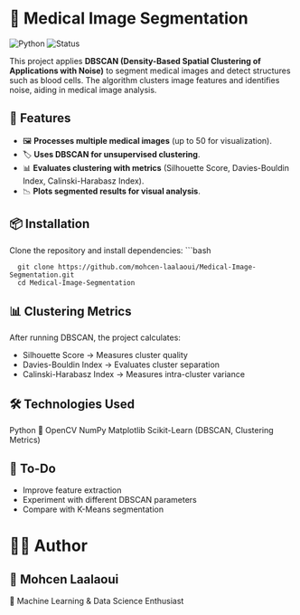 # 🏥 Medical Image Segmentation

![Python](https://img.shields.io/badge/Python-3.8%2B-blue)
![Status](https://img.shields.io/badge/Status-Completed-brightgreen)


This project applies **DBSCAN (Density-Based Spatial Clustering of Applications with Noise)** to segment medical images and detect structures such as blood cells. The algorithm clusters image features and identifies noise, aiding in medical image analysis.

## 🚀 Features
- 🖼 **Processes multiple medical images** (up to 50 for visualization).
- 🏷 **Uses DBSCAN for unsupervised clustering**.
- 📊 **Evaluates clustering with metrics** (Silhouette Score, Davies-Bouldin Index, Calinski-Harabasz Index).
- 📉 **Plots segmented results for visual analysis**.

## 📦 Installation
  Clone the repository and install dependencies:
    ```bash
    
      git clone https://github.com/mohcen-laalaoui/Medical-Image-Segmentation.git
      cd Medical-Image-Segmentation

## 📊 Clustering Metrics
After running DBSCAN, the project calculates:

- Silhouette Score → Measures cluster quality
- Davies-Bouldin Index → Evaluates cluster separation
- Calinski-Harabasz Index → Measures intra-cluster variance

## 🛠 Technologies Used
Python 🐍
OpenCV
NumPy
Matplotlib
Scikit-Learn (DBSCAN, Clustering Metrics)

## 📌 To-Do
 - Improve feature extraction
 - Experiment with different DBSCAN parameters
 - Compare with K-Means segmentation


# 👨‍💻 Author
## 📌 Mohcen Laalaoui
  💼 Machine Learning & Data Science Enthusiast
